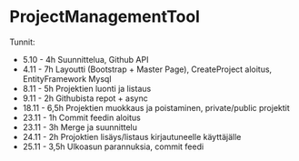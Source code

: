 # ProjectManagementTool

Tunnit:

* 5.10 - 4h Suunnittelua, Github API
* 4.11 - 7h Layoutti (Bootstrap + Master Page), CreateProject aloitus, EntityFramework Mysql
* 8.11 - 5h Projektien luonti ja listaus
* 9.11 - 2h Githubista repot + async
* 18.11 - 6,5h Projektien muokkaus ja poistaminen, private/public projektit
* 23.11 - 1h Commit feedin aloitus
* 23.11 - 3h Merge ja suunnittelu
* 24.11 - 2h Projoktien lisäys/listaus kirjautuneelle käyttäjälle
* 25.11 - 3,5h Ulkoasun parannuksia, commit feedi
